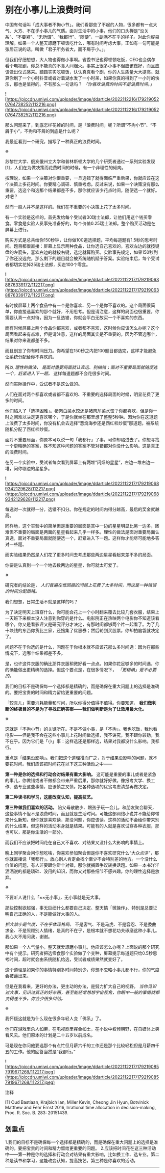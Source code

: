 # 别在小事儿上浪费时间

中国有句话叫「成大事者不拘小节」。我们看那些了不起的人物，很多都有一点大气、大方、不在乎小事儿的气质。面对生活中的小事，他们的口头禅是“没关系”、“不要紧”、“无所谓”、“我都行”、“随便”，一副满不在乎的样子。对此你容易理解。如果一个人整天琢磨下顿饭吃什么，哪有时间考虑大事。正如有一句可能是张居正说的话，叫做「君子所务者大，而不屑于小。」。

但我们仔细想想，大人物也得做小事啊。省委书记也得顿顿吃饭，CEO也会偶尔看个电视剧，你总不能真的不食人间烟火。事实上很多小事不但应该做好，而且应该做出仪式感来。踏踏实实吃顿饭，认认真真看个剧，你的人生质量大大提高。就算你刷了一个小时抖音或者对着湖水发了一小时呆，如果你真的得到了一小时的快乐，那也是值得的。不有那么一句话吗？ *「你喜欢浪费的时间不是浪费时间。」*

![https://piccdn.umiwi.com/uploader/image/ddarticle/2022112216/1792190520764738252/112216.png](https://piccdn.umiwi.com/uploader/image/ddarticle/2022112216/1792190520764738252/112216.png)

那么问题来了，到底怎样花掉的时间，是「浪费时间」呢？所谓“不拘小节”、“不屑于小”，不拘和不屑的到底是什么呢？

我最近看到一个研究，描写了一种真正的浪费时间。

✵

苏黎世大学、俄亥俄州立大学和普林斯顿大学的几个研究者通过一系列实验发现 [1]，人们在为做决策而花费时间的时候，有一个非理性的倾向。

按理说，如果一个决策对你很重要，一旦选错了就得面临严重后果，你就应该在这个决策上多花时间。你要精心调研、慎重考虑。反过来说，如果一个决策没有那么重要，选这个和选那个结果都差不多，那你就应该少花点时间，随便选一个就好。对吧？

然而一般人并不是这样的。我们在不重要的小决策上花了太多时间。

有一个实验是这样的。首先发给每个受试者30瑞士法郎，让他们用这个钱买零食。零食是实验人员事先准备好的，每个价值0.25瑞士法郎。整个购买活动是在屏幕上进行。

购买方式是总共给你150秒钟，让你做100道选择题，平均每道题有1.5秒的思考时间。题目都很直接：屏幕上显示两种食品，让你选自己喜欢的。喜欢左边的就按键盘的左箭头，喜欢右边的就按右键，选定就算购买。实验事先规定，如果150秒到了你还没选完，那么剩下的题目就会被系统随机赋予答案。实验结束后，每个受试者都切实花掉25瑞士法郎，买走100个零食。

![https://piccdn.umiwi.com/uploader/image/ddarticle/2022112217/1792190638876339172/112217.png](https://piccdn.umiwi.com/uploader/image/ddarticle/2022112217/1792190638876339172/112217.png)

有时候屏幕上两个食品中有一个是你喜欢、另一个是你不喜欢的。这个局面很简单，你直接选喜欢的那个就好，不用思考。但是请注意，这样的局面也很重要，你需要认真一点对待，因为一旦选错，你就会平白无故买一个不喜欢的东西。

而有时候屏幕上两个食品你都喜欢，或者都不喜欢，这时候你应该怎么办呢？这个局面看起来有点难，但是请注意，这样的局面其实是不重要的，因为不管选哪个，结果对你来说都差不多。

而且别忘了你有时间压力。你希望在150秒之内把100题目都选完，这样才能避免让系统分配给你不喜欢的。

所以 *理性的做法，*  *是面对重要局面就认真选、别搞错；面对不重要局面就随便选一个，赶紧进入下一题。* 这样每道题都不会花很多时间。

然而实际操作中，受试者不是这么做的。

人们在面对两个都喜欢或者都不喜欢的、不重要的选择局面的时候，明显花费了更多的时间。

他们陷入了「选择困难」。猪肉白菜水饺还是猪肉芹菜水饺？你都喜欢，但是你一时之间难以决定更喜欢哪个，于是你就坐在那里想了整整5秒钟。因为你在这道题上浪费了太多时间，你没有机会去选择“葱烧海参还是西红柿炒蛋”那道题，被系统随机分配了西红柿炒蛋。

面对不重要局面，你原本可以说一句「我都行」了事，可你却陷进去了。你想寻找一个更精确的答案，殊不知这种问题的答案不管对错都对你没什么影响。这是真正的浪费时间。

在另一个实验中，受试者每次看到屏幕上有两堆“闪烁的星星”，左边一堆右边一堆，问你哪边的星星多。

![https://piccdn.umiwi.com/uploader/image/ddarticle/2022112217/1792190689342129628/112217.png](https://piccdn.umiwi.com/uploader/image/ddarticle/2022112217/1792190689342129628/112217.png)

每选对一次就得一分，选错不扣分。你在规定的时间内得分越高，最后的奖金就越高。

同样地，这个实验中的简单但是重要的局面是其中一边的星星明显比另一边多，困难但不重要的局面是两面的星星看起来几乎一样多。理性的做法是面对重要局面认真选，面对不重要局面就随便选一个，赶紧进入下一题。这样你才能尽可能地多答对一些题。

而实验结果仍然是人们花了更多时间去考虑那些两边星星看起来差不多的局面。

你要是认真到一个一个地去数两边的星星，你可就太可爱了。

✵

研究者的结论是， *人们普遍在低回报的问题上花费了太多时间，而这是一种错误的时间分配策略。*

我们想想，日常生活不就是这样的吗？

为了决定明天上班穿什么，你可能会花上一个小时翻来覆去比较几套衣服，结果上一天班下来根本没人注意到你穿的是什么。电影院正在热映两个电影你不知道该看哪个，你又是看影评又是研究评分才决定，有那时间都够两个片一起看了。为了几十块钱的东西你货比三家，还搜集了优惠券；然后轮到买股票，你却拍脑袋就决定了。

问题不在于你选的是什么，问题在于你根本就不应该花那么多时间选：因为在那些情况下，选哪个结果都差不多。

是，也许这件衣服的确比那件衣服稍微好看一点点。如果你花足够多的时间选，你的确能做出更精确的选择。但这个要点是，在很多情况下， *「更精确」是不必要的。*

我们的目标不是确保每一个选择都是精确的，而是确保在重大问题上的选择是准确的。要把宝贵的时间和精力留给更重要的问题。

「较真儿」需要消耗能量和时间，所以你得分值得不值得。你要知道， **我们做判断的终极目的不是为了寻找正确答案——我们做判断是为了让效用最大化。**

✵

这就是「不拘小节」的关键所在。不是不做小事，是「不拘」。我也吃饭，我也看电影——但是我不会在这些小事儿上花时间做选择，我不讲究，我不跟你较劲，我不在乎。因为它们是「小」事：这样选还是那样选，结果对我都没什么影响。我都行。

重点是「结果没影响」。我们把这个道理推而广之，对于结果没影响的问题，就不要花时间。我们应该把时间花在以下这三种活动之中——

 **第一种是你的选择和行动会对结果有重大影响。** 这可能是重要的事儿或者是紧急的事儿，你做错或者不做都会带来严重后果，那你就好好做。像报考大学、换工作、选专业这些事情，应该慎之又慎，把各种选项的优劣考虑清楚再做决定。

 **第二种读书和学习，这能改变认知，提高技艺。**

 **第三种做我们喜欢的活动。** 陪父母散散步、跟孩子玩一会儿，和朋友聚会聊天，这些事情不但不是浪费时间，而且就是生活时间。可能这部网络小说并不能给你带来什么新知，但你就是喜欢读，那没问题，你应该读。这样的活动不会给你带来别的什么结果，但这样的活动本身就是结果。可能有的人就是喜欢试穿各种衣服，那也可以，那是你生活的一部分。

而我们不应该把时间花在自己又不喜欢、对结果又没什么大影响的事情上。

晚上同学聚会问你想吃啥，你喜欢参加聚会但是你不喜欢研究什么“大众点评”，那你就直接说「我都行」。放心别人肯定会找个至少不会特别差的地方。一个没什么价值的问题，有人非要跟你辩个对错，那你就搁置争议转换话题。如果一本书洋洋洒洒说的都是琐碎、没用的知识，而你又对那些细节不感兴趣，你的理性选择是放弃。

✵

不要听人说什么「××无小事」，无小事就是无大事。

那些控制欲超强，事无巨细什么都要自己决定、整天搞「微操作」、特别是总要证明自己正确的人，不是能做好大事的人。

 *抓大放小是气度，不在乎体现格局。* 不是客气、不是马虎、不是容忍、不是委曲求全、不是照顾别人情绪，是真的不在乎，是根本就不想花功夫琢磨这种小事儿。我心大不用问我，谢谢。

那如果一个人气量小，整天就爱琢磨小事儿，他应该怎么办呢？上面说的那个研究中有个提示。研究者把选零食那个实验做了个变种，屏幕提示每道题只给0.5秒思考时间，超时就会由系统随机给选，受试者成绩果然就变好了。

这个道理是如果你的事情特别多时间特别少，你想不忽略小事儿都不行，你的气度会被逼出来。

但是在我看来，更好的办法，更主动的办法，是努力扩大自己的视野。 *当你见识过大事，见识过真正的好东西，甚至能经常想想宇宙视角，你眼中一般的事情就都变得差不多，你会少很多纠结。*

✵

我怀疑这就是为什么现在很多年轻人变「佛系」了。

他们在游戏里杀人如麻，在电视剧里挥金如土，在小说中权倾朝野，在自媒体上笑看风云。他们原本的计划是二十五岁以前成名。

可是现在你问他要选那个有点忙但月薪六千的工作还是那个比较轻松但是月薪四千五的工作。他的回答当然是“我都行。”

![https://piccdn.umiwi.com/uploader/image/ddarticle/2022112217/1792190857919671268/112217.jpeg](https://piccdn.umiwi.com/uploader/image/ddarticle/2022112217/1792190857919671268/112217.jpeg)

注释

[1] Oud Bastiaan, Krajbich Ian, Miller Kevin, Cheong Jin Hyun, Botvinick Matthew and Fehr Ernst 2016, Irrational time allocation in decision-making, Proc. R. Soc. B. 283: 20151439.

## 划重点


1.我们的目标不是确保每一个选择都是精确的，而是确保在重大问题上的选择是准确的。要把宝贵的时间和精力留给更重要的问题。
2.应该把时间花在这三种活动中——第一种是你的选择和行动会对结果有重大影响，比如换工作、选专业。第二种是读书和学习，这能改变认知，提高技艺。第三种是你喜欢的活动。

---
